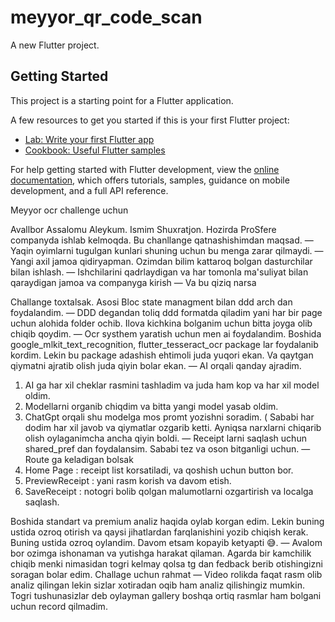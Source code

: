 # meyyor_qr_code_scan

A new Flutter project.

## Getting Started

This project is a starting point for a Flutter application.

A few resources to get you started if this is your first Flutter project:

- [Lab: Write your first Flutter app](https://docs.flutter.dev/get-started/codelab)
- [Cookbook: Useful Flutter samples](https://docs.flutter.dev/cookbook)

For help getting started with Flutter development, view the
[online documentation](https://docs.flutter.dev/), which offers tutorials,
samples, guidance on mobile development, and a full API reference.

Meyyor ocr challenge uchun

Avallbor Assalomu Aleykum. Ismim Shuxratjon. Hozirda ProSfere companyda ishlab kelmoqda.
Bu chanllange qatnashishimdan maqsad.
— Yaqin oyimlarni tugulgan kunlari shuning uchun bu menga zarar qilmaydi.
— Yangi axil jamoa qidiryapman. Ozimdan bilim kattaroq bolgan dasturchilar bilan ishlash.
— Ishchilarini qadrlaydigan va har tomonla ma'suliyat bilan qaraydigan jamoa va companyga kirish
— Va bu qiziq narsa 

Challange toxtalsak. Asosi Bloc state managment bilan ddd arch dan foydalandim.
— DDD degandan toliq ddd formatda qiladim yani har bir page uchun alohida folder ochib. Ilova kichkina bolganim uchun bitta joyga olib chiqib qoydim.
— Ocr systhem yaratish uchun men ai foydalandim. Boshida google_mlkit_text_recognition, flutter_tesseract_ocr package lar foydalanib kordim. Lekin bu package adashish ehtimoli juda yuqori ekan. Va qaytgan qiymatni ajratib olish juda qiyin bolar ekan.
— AI orqali qanday ajradim. 
1. AI ga har xil cheklar rasmini tashladim va juda ham kop va har xil model oldim.
2. Modellarni organib chiqdim va bitta yangi model yasab oldim.
3. ChatGpt orqali shu modelga mos promt yozishni soradim. ( Sababi har dodim har xil javob va qiymatlar ozgarib ketti. Ayniqsa narxlarni chiqarib olish oylaganimcha ancha qiyin boldi.
— Receipt larni saqlash uchun shared_pref dan foydalansim. Sababi tez va oson bitganligi uchun.
— Route ga keladigan bolsak
1. Home Page : receipt list korsatiladi, va qoshish uchun button bor.
2. PreviewReceipt : yani rasm korish va davom etish.
3. SaveReceipt : notogri bolib qolgan malumotlarni ozgartirish va localga saqlash.

Boshida standart va premium analiz haqida oylab korgan edim. Lekin buning ustida ozroq otirish va qaysi jihatlardan farqlanishini yozib chiqish kerak. Buning ustida ozroq oylandim. Davom etsam kopayib ketyapti 😅.
— Avalom bor ozimga ishonaman va yutishga harakat qilaman. Agarda bir kamchilik chiqib menki nimasidan togri kelmay qolsa tg dan fedback berib otishingizni soragan bolar edim. Challage uchun rahmat
— Video rolikda faqat rasm olib analiz qilingan lekin sizlar xotiradan oqib ham analiz qilishingiz mumkin. Togri tushunasizlar deb oylayman gallery boshqa ortiq rasmlar ham bolgani uchun record qilmadim.